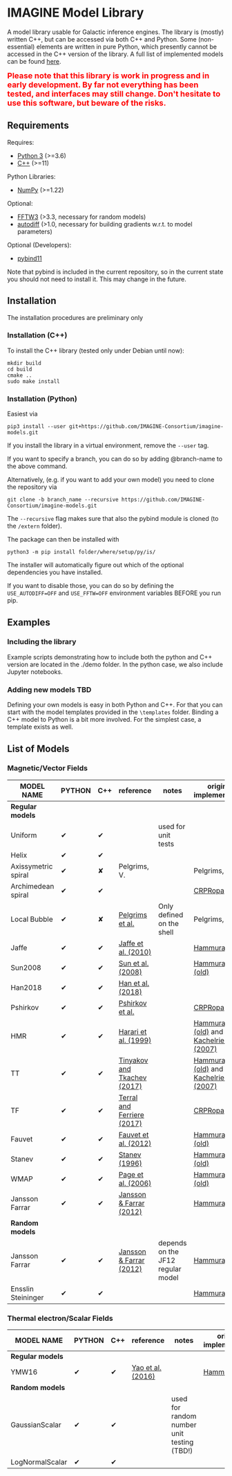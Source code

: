 # IMAGINE Model Library

A model library usable for Galactic inference engines. 
The library is (mostly) written C++, but can be accessed via both C++ and Python.
Some (non-essential) elements are written in pure Python, which presently cannot be accessed in the C++ version of the library.
A full list of implemented models can be found [here](#list-of-models).

<span style="color:red;font-weight:700;font-size:18px">
    Please note that this library is work in progress and in early development. 
    By far not everything has been tested, and interfaces may still change.
    Don't hesitate to use this software, but beware of the risks.
</span>

## Requirements

Requires:

- [Python 3](https://www.python.org/) (>=3.6)
- [C++](https://www.python.org/) (>=11)

Python Libraries:

- [NumPy](https://numpy.org/) (>=1.22)

Optional:

- [FFTW3](http://fftw.org/) (>3.3, necessary for random models)
- [autodiff](https://autodiff.github.io/) (>1.0, necessary for building gradients w.r.t. to model parameters)

Optional (Developers):

- [pybind11](https://pybind11.readthedocs.io/en/stable/installing.html)

Note that pybind is included in the current repository, so in the current state you should not need to install it.
This may change in the future.  


## Installation 

The installation procedures are preliminary only 


### Installation (C++)

To install the C++ library (tested only under Debian until now):
 
```
mkdir build
cd build 
cmake ..
sudo make install 
```


### Installation (Python)

Easiest via

    pip3 install --user git+https://github.com/IMAGINE-Consortium/imagine-models.git

If you install the library in a virtual environment, remove the `--user` tag.

If you want to specify a branch, you can do so by adding @branch-name to the above command.

Alternatively, (e.g. if you want to add your own model) you need to clone the repository via

    git clone -b branch_name --recursive https://github.com/IMAGINE-Consortium/imagine-models.git

The `--recursive` flag makes sure that also the pybind module is cloned (to the `/extern` folder).

The package can then be installed with

    python3 -m pip install folder/where/setup/py/is/

The installer will automatically figure out which of the optional dependencies you have installed. 

If you want to disable those, you can do so by defining the `USE_AUTODIFF=OFF` and `USE_FFTW=OFF` environment variables BEFORE you run pip. 



## Examples

### Including the library

Example scripts demonstrating how to include both the python and C++ version are located in the ./demo folder. 
In the python case, we also include Jupyter notebooks. 

### Adding new models **TBD** 

Defining your own models is easy in both Python and C++. 
For that you can start with the model templates provided in the `\templates` folder. 
Binding a C++ model to Python is a bit more involved. For the simplest case, a template exists as well. 


## List of Models

### Magnetic/Vector Fields

| MODEL NAME          | PYTHON      | C++         | reference    | notes               | original implementation |
| -----------         | ----------- | ----------- | -----------  | -----------         | -----------             | 
| **Regular models**  |             |             |              |                     |                         |
| Uniform             | &#x2714;    | &#x2714;    |              | used for unit tests |                         |
| Helix               | &#x2714;    | &#x2714;    |              |                     |                         |
| Axissymetric spiral | &#x2714;    | &#x2718;    | Pelgrims, V. |                     |  Pelgrims, V.           |
| Archimedean spiral | &#x2714;    | &#x2714;    |  |                     |   [CRPRopa](https://github.com/CRPropa/CRPropa3/tree/master)        |
| Local Bubble | &#x2714;    | &#x2718;    | [Pelgrims et al.](https://www.aanda.org/articles/aa/full_html/2020/04/aa37157-19/aa37157-19.html) |   Only defined on the shell                   |  Pelgrims, V.           |
| Jaffe               | &#x2714;    | &#x2714;    | [Jaffe et al. (2010)](https://ui.adsabs.harvard.edu/abs/2010MNRAS.401.1013J/abstract)        |             | [Hammurabi X](https://github.com/hammurabi-dev/hammurabiX)  |
| Sun2008               | &#x2714;    | &#x2714;    | [Sun et al. (2008)](https://www.aanda.org/articles/aa/abs/2008/02/aa8671-07/aa8671-07.html)        |             | [Hammurabi (old)](https://sourceforge.net/projects/hammurabicode/)  |
| Han2018               | &#x2714;    | &#x2714;    | [Han et al. (2018)](https://iopscience.iop.org/article/10.3847/1538-4365/aa9c45)        |             |  |
| Pshirkov | &#x2714;    | &#x2714;    | [Pshirkov et al.](https://iopscience.iop.org/article/10.1088/0004-637X/738/2/192)  |                     |   [CRPRopa](https://github.com/CRPropa/CRPropa3/tree/master)        |
| HMR              | &#x2714;    | &#x2714;    | [Harari et al. (1999)](https://arxiv.org/abs/astro-ph/9906309)        |             | [Hammurabi (old)](https://sourceforge.net/projects/hammurabicode/) and [Kachelrieß (2007)](https://arxiv.org/pdf/astro-ph/0510444.pdf )  |
| TT              | &#x2714;    | &#x2714;    | [Tinyakov and Tkachev (2017)](https://arxiv.org/abs/astro-ph/0111305)        |             | [Hammurabi (old)](https://sourceforge.net/projects/hammurabicode/) and [Kachelrieß (2007)](https://arxiv.org/pdf/astro-ph/0510444.pdf )  |
| TF              | &#x2714;    | &#x2714;    | [Terral and Ferriere (2017)](https://arxiv.org/abs/1611.10222)        |             | [CRPRopa](https://github.com/CRPropa/CRPropa3/tree/master)        | |
| Fauvet              | &#x2714;    | &#x2714;    | [Fauvet et al. (2012)](https://arxiv.org/abs/1201.5742)        |             | [Hammurabi (old)](https://sourceforge.net/projects/hammurabicode/)  |
| Stanev            | &#x2714;    | &#x2714;    | [Stanev (1996)](https://arxiv.org/abs/astro-ph/9607086)        |             | [Hammurabi (old)](https://sourceforge.net/projects/hammurabicode/)  |
| WMAP              | &#x2714;    | &#x2714;    | [Page et al. (2006)](https://arxiv.org/pdf/astro-ph/0603450.pdf)        |             | [Hammurabi (old)](https://sourceforge.net/projects/hammurabicode/)  |
| Jansson Farrar      | &#x2714;    | &#x2714;    | [Jansson & Farrar (2012)](https://ui.adsabs.harvard.edu/abs/2012ApJ...757...14J/abstract)        |             | [Hammurabi X](https://github.com/hammurabi-dev/hammurabiX)   |
| **Random models**   |             |             |              |                     |                         |
| Jansson Farrar      | &#x2714;    |&#x2714;     | [Jansson & Farrar (2012)](https://ui.adsabs.harvard.edu/abs/2012ApJ...761L..11J/abstract)        | depends on the JF12 regular model   |[Hammurabi X](https://github.com/hammurabi-dev/hammurabiX)    |
| Ensslin Steininger  | &#x2714;    |&#x2714;     |              |                      | [Hammurabi X](https://github.com/hammurabi-dev/hammurabiX)             |

### Thermal electron/Scalar Fields

| MODEL NAME  | PYTHON      | C++         | reference   | notes       |  original implementation |
| ----------- | ----------- | ----------- | ----------- | ----------- | ----------- |
| **Regular models**        |             |             |             |             |             |
| YMW16       | &#x2714;    | &#x2714;    | [Yao et al. (2016)](https://ui.adsabs.harvard.edu/abs/2017ApJ...835...29Y/abstract)     |             |       [Hammurabi X](https://github.com/hammurabi-dev/hammurabiX)         |
| **Random models** |             |             |             |             |             |
| GaussianScalar | &#x2714;|&#x2714; |             |      used for random number unit testing (TBD!)       |             |
| LogNormalScalar | &#x2714;|&#x2714; |             |             |             |
